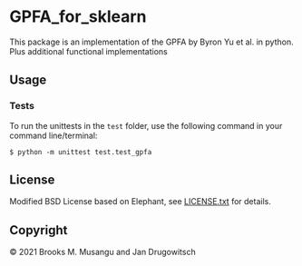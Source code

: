 # GPFA_for_sklearn

This package is an implementation of the GPFA by Byron Yu et al. in python. \
Plus additional functional implementations 

## Usage

### Tests

To run the unittests in the `test` folder, use the following command in your command line/terminal:
```
$ python -m unittest test.test_gpfa
```

## License
Modified BSD License based on Elephant, see [LICENSE.txt](LICENSE.txt) for details.


## Copyright

:copyright: 2021 Brooks M. Musangu and Jan Drugowitsch